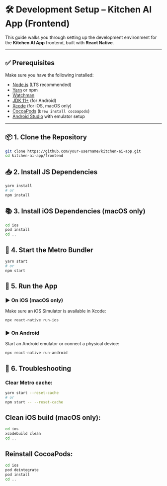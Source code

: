 # 🛠️ Development Setup – Kitchen AI App (Frontend)

This guide walks you through setting up the development environment for the **Kitchen AI App** frontend, built with **React Native**.

---

## ✅ Prerequisites

Make sure you have the following installed:

- [Node.js](https://nodejs.org/) (LTS recommended)
- [Yarn](https://classic.yarnpkg.com/en/docs/install/) or npm
- [Watchman](https://facebook.github.io/watchman/docs/install)
- [JDK 11+](https://adoptium.net/) (for Android)
- [Xcode](https://developer.apple.com/xcode/) (for iOS, macOS only)
- [CocoaPods](https://guides.cocoapods.org/using/getting-started.html) (`brew install cocoapods`)
- [Android Studio](https://developer.android.com/studio) with emulator setup

---

## 📦 1. Clone the Repository

```bash
git clone https://github.com/your-username/kitchen-ai-app.git
cd kitchen-ai-app/frontend
```

## 📥 2. Install JS Dependencies

```bash
yarn install
# or
npm install
```

## 📚 3. Install iOS Dependencies (macOS only)

```bash
cd ios
pod install
cd ..
```

## 🧱 4. Start the Metro Bundler

```bash
yarn start
# or
npm start
```


## 📱 5. Run the App
### ▶️ On iOS (macOS only)
Make sure an iOS Simulator is available in Xcode:

```bash
npx react-native run-ios
```

### ▶️ On Android
Start an Android emulator or connect a physical device:

```bash
npx react-native run-android
```


## 🧹 6. Troubleshooting
### Clear Metro cache:

```bash
yarn start --reset-cache
# or
npm start -- --reset-cache
```

## Clean iOS build (macOS only):

```bash
cd ios
xcodebuild clean
cd ..
```

## Reinstall CocoaPods:

```bash
cd ios
pod deintegrate
pod install
cd ..
```

